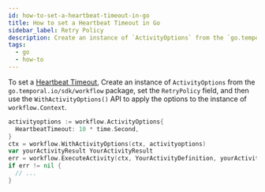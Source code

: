 ```yaml
---
id: how-to-set-a-heartbeat-timeout-in-go
title: How to set a Heartbeat Timeout in Go
sidebar_label: Retry Policy
description: Create an instance of `ActivityOptions` from the `go.temporal.io/sdk/workflow` package, set the `HeartbeatTimeout` field, and then use the `WithActivityOptions()` API to apply the options to the instance of `workflow.Context`.
tags:
  - go
  - how-to
---
```


To set a [Heartbeat Timeout](/docs/concepts/what-is-a-heartbeat-timeout), Create an instance of `ActivityOptions` from the `go.temporal.io/sdk/workflow` package, set the `RetryPolicy` field, and then use the `WithActivityOptions()` API to apply the options to the instance of `workflow.Context`.

```go
activityoptions := workflow.ActivityOptions{
  HeartbeatTimeout: 10 * time.Second,
}
ctx = workflow.WithActivityOptions(ctx, activityoptions)
var yourActivityResult YourActivityResult
err = workflow.ExecuteActivity(ctx, YourActivityDefinition, yourActivityParam).Get(ctx, &yourActivityResult)
if err != nil {
  // ...
}
```
